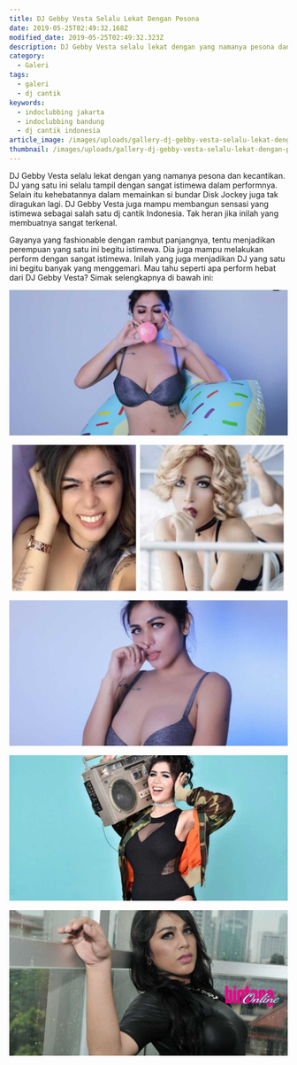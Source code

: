 ```yaml
---
title: DJ Gebby Vesta Selalu Lekat Dengan Pesona
date: 2019-05-25T02:49:32.168Z
modified_date: 2019-05-25T02:49:32.323Z
description: DJ Gebby Vesta selalu lekat dengan yang namanya pesona dan kecantikan. DJ yang satu ini selalu tampil dengan sangat istimewa dalam performnya.
category:
  - Galeri
tags:
  - galeri
  - dj cantik
keywords:
  - indoclubbing jakarta
  - indoclubbing bandung
  - dj cantik indonesia
article_image: /images/uploads/gallery-dj-gebby-vesta-selalu-lekat-dengan-pesona-5.jpg
thumbnail: /images/uploads/gallery-dj-gebby-vesta-selalu-lekat-dengan-pesona-3-006.jpg
---
```

DJ Gebby Vesta selalu lekat dengan yang namanya pesona dan kecantikan. DJ yang satu ini selalu tampil dengan sangat istimewa dalam performnya. Selain itu kehebatannya dalam memainkan si bundar Disk Jockey juga tak diragukan lagi. DJ Gebby Vesta juga mampu membangun sensasi yang istimewa sebagai salah satu dj cantik Indonesia. Tak heran jika inilah yang membuatnya sangat terkenal.

Gayanya yang fashionable dengan rambut panjangnya, tentu menjadikan perempuan yang satu ini begitu istimewa. Dia juga mampu melakukan perform dengan sangat istimewa. Inilah yang juga menjadikan DJ yang satu ini begitu banyak yang menggemari. Mau tahu seperti apa perform hebat dari DJ Gebby Vesta? Simak selengkapnya di bawah ini:

![Gallery: DJ Gebby Vesta Selalu Lekat Dengan Pesona](/images/uploads/gallery-dj-gebby-vesta-selalu-lekat-dengan-pesona-5.jpg)

![Gallery: DJ Gebby Vesta Selalu Lekat Dengan Pesona](/images/uploads/gallery-dj-gebby-vesta-selalu-lekat-dengan-pesona-4.jpg)

![Gallery: DJ Gebby Vesta Selalu Lekat Dengan Pesona](/images/uploads/gallery-dj-gebby-vesta-selalu-lekat-dengan-pesona-3.jpg)

![Gallery: DJ Gebby Vesta Selalu Lekat Dengan Pesona](/images/uploads/gallery-dj-gebby-vesta-selalu-lekat-dengan-pesona-2.jpg)

![Gallery: DJ Gebby Vesta Selalu Lekat Dengan Pesona](/images/uploads/gallery-dj-gebby-vesta-selalu-lekat-dengan-pesona-1.jpg)
